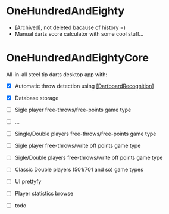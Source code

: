 # OneHundredAndEighty 
* [Archived], not deleted bacause of history =)
* Manual darts score calculator with some cool stuff...
  
# OneHundredAndEightyCore
All-in-all steel tip darts desktop app with:
- [x] Automatic throw detection using [[DartboardRecognition]](https://github.com/YellowFive5/DartboardRecognition)
- [x] Database storage
- [ ] Sigle player free-throws/free-points game type
- [ ] ...
- [ ] Single/Double players free-throws/free-points game type
- [ ] Sigle player free-throws/write off points game type
- [ ] Sigle/Double players free-throws/write off points game type
- [ ] Classic Double players (501/701 and so) game types
- [ ] UI prettyfy
- [ ] Player statistics browse
- [ ] todo


